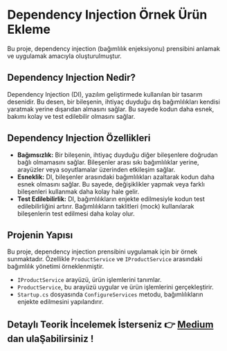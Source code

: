 

# Dependency Injection Örnek Ürün Ekleme

Bu proje, dependency injection (bağımlılık enjeksiyonu) prensibini anlamak ve uygulamak amacıyla oluşturulmuştur.

## Dependency Injection Nedir?

Dependency Injection (DI), yazılım geliştirmede kullanılan bir tasarım desenidir. Bu desen, bir bileşenin, ihtiyaç duyduğu dış bağımlılıkları kendisi yaratmak yerine dışarıdan almasını sağlar. Bu sayede kodun daha esnek, bakımı kolay ve test edilebilir olmasını sağlar.

## Dependency Injection Özellikleri

- **Bağımsızlık:** Bir bileşenin, ihtiyaç duyduğu diğer bileşenlere doğrudan bağlı olmamasını sağlar. Bileşenler arası sıkı bağımlılıklar yerine, arayüzler veya soyutlamalar üzerinden etkileşim sağlar.
- **Esneklik:** DI, bileşenler arasındaki bağımlılıkları azaltarak kodun daha esnek olmasını sağlar. Bu sayede, değişiklikler yapmak veya farklı bileşenleri kullanmak daha kolay hale gelir.
- **Test Edilebilirlik:** DI, bağımlılıkların enjekte edilmesiyle kodun test edilebilirliğini artırır. Bağımlılıkların taklitleri (mock) kullanılarak bileşenlerin test edilmesi daha kolay olur.

## Projenin Yapısı

Bu proje, dependency injection prensibini uygulamak için bir örnek sunmaktadır. Özellikle `ProductService` ve `IProductService` arasındaki bağımlılık yönetimi örneklenmiştir.

- `IProductService` arayüzü, ürün işlemlerini tanımlar.
- `ProductService`, bu arayüzü uygular ve ürün işlemlerini gerçekleştirir.
- `Startup.cs` dosyasında `ConfigureServices` metodu, bağımlılıkların enjekte edilmesini yapılandırır.

## Detaylı Teorik İncelemek İsterseniz  👉  [Medium]([https://www.google.com](https://medium.com/@ahmetfatih.guzeller/dependency-injection-prensibi-ve-temel-kullan%C4%B1m-%C5%9Fekilleri-f396daf80f08)https://medium.com/@ahmetfatih.guzeller/dependency-injection-prensibi-ve-temel-kullan%C4%B1m-%C5%9Fekilleri-f396daf80f08)  dan ulaŞabilirsiniz !



